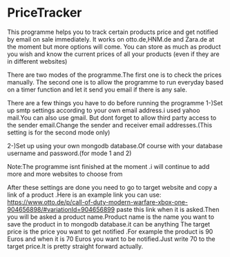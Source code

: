 # PriceTracker
This programme helps you to track certain products price and get notified by email on sale immediately.
It works on otto.de,HNM.de and Zara.de at the moment but more options will come.
You can store as much as product you wish and know the current prices of all your products (even if they are in different websites)

There are two modes of the programme.The first one is to check the prices manually.
The second one is to allow the programme to run everyday based on a timer function and let it send you email if there is any sale.




There are a few things you have to do before running the programme
1-)Set up smtp settings according to your own email address.i used yahoo mail.You can also use gmail. But dont forget to allow
third party access to the sender email.Change the sender and receiver email addresses.(This setting is for the second mode only)


2-)Set up using your own mongodb database.Of course with your database username and password.(for mode 1 and 2)

Note:The programme isnt finished at the moment .i will continue to add more and more websites to choose from

After these settings are done you need to go to target website  and copy a link of a product .Here is an example link you can use: https://www.otto.de/p/call-of-duty-modern-warfare-xbox-one-904656898/#variationId=904656899
paste this link when it is asked.Then you will be asked a product name.Product name is the name you want to save the product in to mongodb database.it can be anything
The target price is the price you want to get notified .For example the product is 90 Euros and when it is 70 Euros you want to be notified.Just write 70 to the target price.It is pretty straight forward actually.




